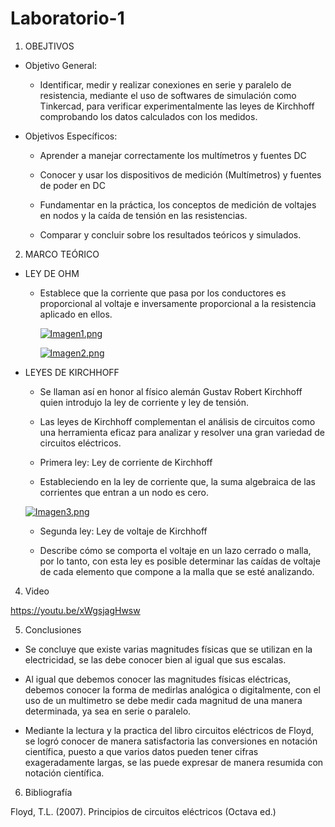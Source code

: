 # Laboratorio-1
1. OBEJTIVOS

  * Objetivo General:
    
    - Identificar, medir y realizar conexiones en serie y paralelo de resistencia, mediante el uso de softwares de simulación como Tinkercad, para verificar experimentalmente las leyes de Kirchhoff comprobando los datos calculados con los medidos.
    
  * Objetivos Específicos:

    - Aprender a manejar correctamente los multímetros y fuentes DC

    - Conocer y usar los dispositivos de medición (Multímetros) y fuentes de poder en DC 
    
    - Fundamentar en la práctica, los conceptos de medición de voltajes en nodos y la caída de tensión en las resistencias. 

    - Comparar y concluir sobre los resultados teóricos y simulados.
    
2. MARCO TEÓRICO

  - LEY DE OHM
  
    -	Establece que la corriente que pasa por los conductores es proporcional al voltaje e inversamente proporcional a la resistencia aplicado en ellos.

        [![Imagen1.png](https://i.postimg.cc/v8VPdD4F/Imagen1.png)](https://postimg.cc/4nXv6fvB)

        [![Imagen2.png](https://i.postimg.cc/qqsX6hKN/Imagen2.png)](https://postimg.cc/0KNJLNcv)
  
   
  - LEYES DE KIRCHHOFF
     -	Se llaman así en honor al físico alemán Gustav Robert Kirchhoff quien introdujo la ley de corriente y ley de tensión.
     -	Las leyes de Kirchhoff complementan el análisis de circuitos como una herramienta eficaz para analizar y resolver una gran variedad de circuitos eléctricos.
     
     - Primera ley: Ley de corriente de Kirchhoff
     -	Estableciendo en la ley de corriente que, la suma algebraica de las corrientes que entran a un nodo es cero.
     
    [![Imagen3.png](https://i.postimg.cc/9Fxw8YcW/Imagen3.png)](https://postimg.cc/crnJ6YKj)
   
    - Segunda ley: Ley de voltaje de Kirchhoff
       
    -	Describe cómo se comporta el voltaje en un lazo cerrado o malla, por lo tanto, con esta ley es posible determinar las caídas de voltaje de cada elemento que compone a la malla que se esté analizando.


   
4. Video

https://youtu.be/xWgsjagHwsw

5. Conclusiones

 - Se concluye que existe varias magnitudes físicas que se utilizan en la electricidad, se las debe conocer bien al igual que sus escalas.

 - Al igual que debemos conocer las magnitudes físicas eléctricas, debemos conocer la forma de medirlas analógica o digitalmente, con el uso de un multimetro se debe medir cada magnitud de una manera determinada, ya sea en serie o paralelo.
 
 - Mediante la lectura y la practica del libro circuitos eléctricos de Floyd, se logró conocer de manera satisfactoria las conversiones en notación científica, puesto a que varios datos pueden tener cifras exageradamente largas, se las puede expresar de manera resumida con notación científica.


6. Bibliografía
 
 Floyd, T.L. (2007). Principios de circuitos eléctricos (Octava ed.)
